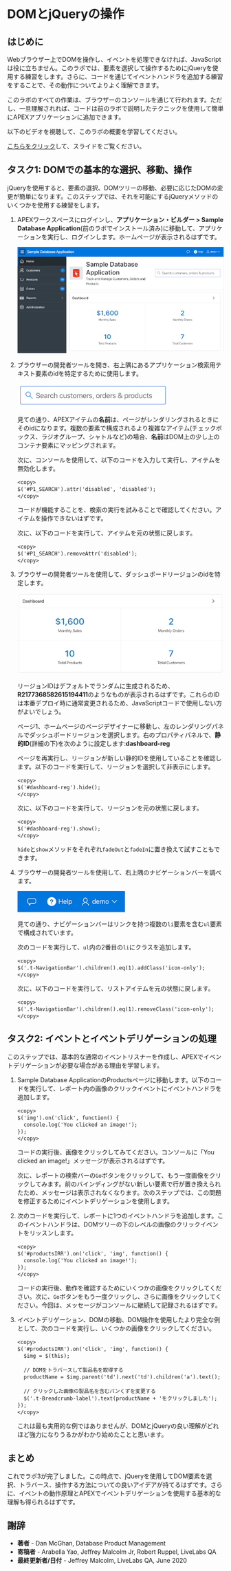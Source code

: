 # DOMとjQueryの操作

## はじめに

Webブラウザー上でDOMを操作し、イベントを処理できなければ、JavaScriptは役に立ちません。このラボでは、要素を選択して操作するためにjQueryを使用する練習をします。さらに、コードを通じてイベントハンドラを追加する練習をすることで、その動作についてよりよく理解できます。

このラボのすべての作業は、ブラウザーのコンソールを通じて行われます。ただし、一旦理解されれば、コードは前のラボで説明したテクニックを使用して簡単にAPEXアプリケーションに追加できます。

以下のビデオを視聴して、このラボの概要を学習してください。

[](youtube:uK7vCqfXxNs)

<a href="<https://www.slideshare.net/DanielMcGhan/module-3-working-with-the-dom-and-jquery>" target="\_blank">こちらをクリック</a>して、スライドをご覧ください。

## タスク1: DOMでの基本的な選択、移動、操作

jQueryを使用すると、要素の選択、DOMツリーの移動、必要に応じたDOMの変更が簡単になります。このステップでは、それを可能にするjQueryメソッドのいくつかを使用する練習をします。

1. APEXワークスペースにログインし、**アプリケーション・ビルダー > Sample Database Application**(前のラボでインストール済み)に移動して、アプリケーションを実行し、ログインします。ホームページが表示されるはずです。

   ![](images/sample-database-app-home.png " ")

2. ブラウザーの開発者ツールを開き、右上隅にあるアプリケーション検索用テキスト要素のidを特定するために使用します。

   ![](images/search-item.png)

   見ての通り、APEXアイテムの**名前**は、ページがレンダリングされるときにそのidになります。複数の要素で構成されるより複雑なアイテム(チェックボックス、ラジオグループ、シャトルなど)の場合、**名前**はDOM上の少し上のコンテナ要素にマッピングされます。

   次に、コンソールを使用して、以下のコードを入力して実行し、アイテムを無効化します。

    ```
    <copy>
    $('#P1_SEARCH').attr('disabled', 'disabled');
    </copy>
    ```

   コードが機能することを、検索の実行を試みることで確認してください。アイテムを操作できないはずです。

   次に、以下のコードを実行して、アイテムを元の状態に戻します。

    ```
    <copy>
    $('#P1_SEARCH').removeAttr('disabled');
    </copy>
    ```

3. ブラウザーの開発者ツールを使用して、ダッシュボードリージョンのidを特定します。

   ![](images/dashboard-region.png)

   リージョンIDはデフォルトでランダムに生成されるため、**R2177368582615194411**のようなものが表示されるはずです。これらのIDは本番デプロイ時に通常変更されるため、JavaScriptコードで使用しない方がよいでしょう。

   ページ1、ホームページのページデザイナーに移動し、左のレンダリングパネルでダッシュボードリージョンを選択します。右のプロパティパネルで、**静的ID**(詳細の下)を次のように設定します:**dashboard-reg**

   ページを再実行し、リージョンが新しい静的IDを使用していることを確認します。以下のコードを実行して、リージョンを選択して非表示にします。

    ```
    <copy>
    $('#dashboard-reg').hide();
    </copy>
    ```

   次に、以下のコードを実行して、リージョンを元の状態に戻します。

    ```
    <copy>
    $('#dashboard-reg').show();
    </copy>
    ```

   `hide`と`show`メソッドをそれぞれ`fadeOut`と`fadeIn`に置き換えて試すこともできます。

4. ブラウザーの開発者ツールを使用して、右上隅のナビゲーションバーを調べます。

   ![](images/navigation-bar.png)

   見ての通り、ナビゲーションバーはリンクを持つ複数の`li`要素を含む`ul`要素で構成されています。

   次のコードを実行して、`ul`内の2番目の`li`にクラスを追加します。

    ```
    <copy>
    $('.t-NavigationBar').children().eq(1).addClass('icon-only');
    </copy>
    ```

   次に、以下のコードを実行して、リストアイテムを元の状態に戻します。

    ```
    <copy>
    $('.t-NavigationBar').children().eq(1).removeClass('icon-only');
    </copy>
    ```

## タスク2: イベントとイベントデリゲーションの処理

このステップでは、基本的な通常のイベントリスナーを作成し、APEXでイベントデリゲーションが必要な場合がある理由を学習します。

1. Sample Database ApplicationのProductsページに移動します。以下のコードを実行して、レポート内の画像のクリックイベントにイベントハンドラを追加します。

    ```
    <copy>
    $('img').on('click', function() {
      console.log('You clicked an image!');
    });
    </copy>
    ```

   コードの実行後、画像をクリックしてみてください。コンソールに「You clicked an image!」メッセージが表示されるはずです。

   次に、レポートの検索バーの`Go`ボタンをクリックして、もう一度画像をクリックしてみます。前のバインディングがない新しい要素で行が置き換えられたため、メッセージは表示されなくなります。次のステップでは、この問題を修正するためにイベントデリゲーションを使用します。

2. 次のコードを実行して、レポートに1つのイベントハンドラを追加します。このイベントハンドラは、DOMツリーの下のレベルの画像のクリックイベントをリッスンします。

    ```
    <copy>
    $('#productsIRR').on('click', 'img', function() {
      console.log('You clicked an image!');
    });
    </copy>
    ```

   コードの実行後、動作を確認するためにいくつかの画像をクリックしてください。次に、`Go`ボタンをもう一度クリックし、さらに画像をクリックしてください。今回は、メッセージがコンソールに継続して記録されるはずです。

3. イベントデリゲーション、DOMの移動、DOM操作を使用したより完全な例として、次のコードを実行し、いくつかの画像をクリックしてください。

    ```
    <copy>
    $('#productsIRR').on('click', 'img', function() {
      $img = $(this);

      // DOMをトラバースして製品名を取得する
      productName = $img.parent('td').next('td').children('a').text();

      // クリックした画像の製品名を含むパンくずを変更する
      $('.t-Breadcrumb-label').text(productName + 'をクリックしました');
    });
    </copy>
    ```

   これは最も実用的な例ではありませんが、DOMとjQueryの良い理解がどれほど強力になりうるかがわかり始めたことと思います。

## **まとめ**

これでラボ3が完了しました。この時点で、jQueryを使用してDOM要素を選択、トラバース、操作する方法についての良いアイデアが持てるはずです。さらに、イベントの動作原理とAPEXでイベントデリゲーションを使用する基本的な理解も得られるはずです。

## **謝辞**
 - **著者** -  Dan McGhan, Database Product Management
 - **寄稿者** - Arabella Yao, Jeffrey Malcolm Jr, Robert Ruppel, LiveLabs QA
 - **最終更新者/日付** - Jeffrey Malcolm, LiveLabs QA, June 2020

